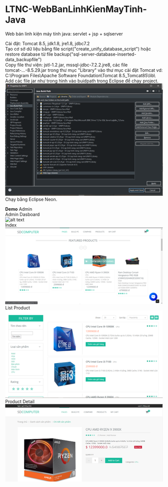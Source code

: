 # LTNC-WebBanLinhKienMayTinh-Java
Web bán linh kiện máy tính java: servlet + jsp + sqlserver

Cài đặt: Tomcat 8.5, jdk1.8, jre1.8, jdbc7.2  
Tạo cơ sở dữ liệu bằng file script("create_unify_database_script") hoặc restore database từ file backup("sql-server-database-inserted-data_backupfile")  
Copy file thư viện: jstl-1.2.jar, mssql-jdbc-7.2.2.jre8, các file tomcat-...-8.5.29.jar trong thư mục "Library" vào thư mục cài đặt Tomcat vd: C:\Program Files\Apache Software Foundation\Tomcat 8.5_Tomcat85\lib\  
Add các file jar như trong hình vào buidpath trong Eclipse để chạy project.  
 ![alt text](library-jar-files.PNG)
 Chạy bằng Eclipse Neon.  
 
**Demo**
Admin  
Admin Dasboard  
 ![alt text](admin_crud.PNG)  
Index  
 ![alt text](home.PNG)
List Product  
 ![alt text](product-list.png)  
Product Detail  
 ![alt text](product-detail.png)
